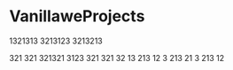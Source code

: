 # VanillaweProjects
1321313
3213123
3213213

321
321
321321
3123
321
321
32
13
213
12
3
213
21
3
213
12

